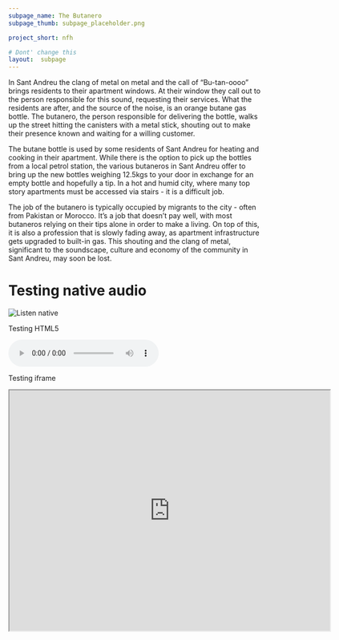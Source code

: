 ```yaml
---
subpage_name: The Butanero
subpage_thumb: subpage_placeholder.png

project_short: nfh

# Dont' change this
layout:  subpage
---
```

In Sant Andreu the clang of metal on metal and the call of “Bu-tan-oooo” brings residents to their apartment windows. At their window they call out to the person responsible for this sound, requesting their services. What the residents are after, and the source of the noise, is an orange butane gas bottle. The butanero, the person responsible for delivering the bottle, walks up the street hitting the canisters with a metal stick, shouting out to make their presence known and waiting for a willing customer.

The butane bottle is used by some residents of Sant Andreu for heating and cooking in their apartment. While there is the option to pick up the bottles from a local petrol station, the various butaneros in Sant Andreu offer to bring up the new bottles weighing 12.5kgs to your door in exchange for an empty bottle and hopefully a tip. In a hot and humid city, where many top story apartments must be accessed via stairs - it is a difficult job.

The job of the butanero is typically occupied by migrants to the city - often from Pakistan or Morocco. It’s a job that doesn’t pay well, with most butaneros relying on their tips alone in order to make a living. On top of this, it is also a profession that is slowly fading away, as apartment infrastructure gets upgraded to built-in gas. This shouting and the clang of metal, significant to the soundscape, culture and economy of the community in Sant Andreu, may soon be lost.

# Testing native audio
![Listen native]("/assets/audio/bcn-nfh-1.mp3")

Testing HTML5

<html>
<audio controls>
   <source src="/assets/audio/bcn-nfh-1.mp3" type="audio/mp3">
   <p>Your browser does not support HTML5 audio</p>
</audio> 
</html>

Testing iframe

<html>
   <iframe src="https://drive.google.com/file/d/1hKtZW0b4oFaCPgduL0u9MZvWOlPDT5nN/preview" width="640" height="480" allow="autoplay"></iframe>
</html>
